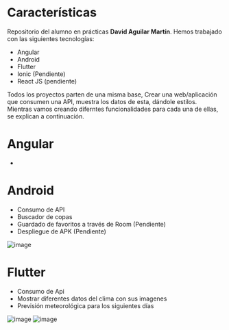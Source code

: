 # Características

Repositorio del alumno en prácticas **David Aguilar Martín**. Hemos trabajado con las siguientes tecnologías:

- Angular
- Android
- Flutter
- Ionic (Pendiente)
- React JS (pendiente)

Todos los proyectos parten de una misma base, Crear una web/aplicación que consumen una API, muestra los datos de esta, dándole estilos. Mientras vamos creando diferntes
funcionalidades para cada una de ellas, se explican a continuación.

# Angular
- 


# Android

- Consumo de API
- Buscador de copas
- Guardado de favoritos a través de Room (Pendiente)
- Despliegue de APK (Pendiente)

![image](https://user-images.githubusercontent.com/32955416/169019674-3ee86c7d-5d76-4903-920b-53240d3ef2dc.png)


# Flutter
- Consumo de Api
- Mostrar diferentes datos del clima con sus imagenes
- Previsión meteorológica para los siguientes días

![image](https://user-images.githubusercontent.com/32955416/169017463-a888a252-6b96-4fd6-869e-359e0ddc338b.png) ![image](https://user-images.githubusercontent.com/32955416/169017639-e1a19e32-58f6-4299-950f-39591de64105.png)


